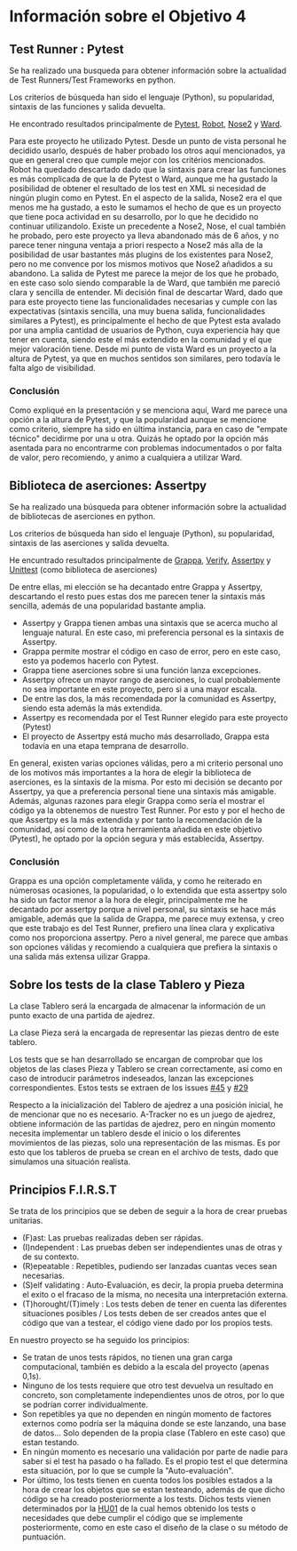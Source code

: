 # Información sobre el Objetivo 4

## Test Runner : Pytest

Se ha realizado una busqueda para obtener información sobre la actualidad de Test Runners/Test Frameworks en python.

Los criterios de búsqueda han sido el lenguaje (Python), su popularidad, sintaxis de las funciones y salida devuelta.

He encontrado resultados principalmente de [Pytest](https://docs.pytest.org/en/6.2.x/), [Robot](https://robotframework.org/), [Nose2](https://docs.nose2.io/en/latest/) y [Ward](https://ward.readthedocs.io/en/latest/).


Para este proyecto he utilizado Pytest. Desde un punto de vista personal he decidido usarlo, después de haber probado los otros aquí mencionados, ya que en general creo que cumple mejor con los critérios mencionados. Robot ha quedado descartado dado que la sintaxis para crear las funciones es más complicada de que la de Pytest o Ward, aunque me ha gustado la posibilidad de obtener el resultado de los test en XML si necesidad de ningún plugin como en Pytest. En el aspecto de la salida, Nose2 era el que menos me ha gustado, a esto le sumamos el hecho de que es un proyecto que tiene poca actividad en su desarrollo, por lo que he decidido no continuar utilizandolo. Existe un precedente a Nose2, Nose, el cual también he probado, pero este proyecto ya lleva abandonado más de 6 años, y no parece tener ninguna ventaja a priori respecto a Nose2 más alla de la posibilidad de usar bastantes más plugins de los existentes para Nose2, pero no me convence por los mismos motivos que Nose2 añadidos a su abandono. La salida de Pytest me parece la mejor de los que he probado, en este caso solo siendo comparable la de Ward, que también me pareció clara y sencilla de entender. Mi decisión final de descartar Ward, dado que para este proyecto tiene las funcionalidades necesarias y cumple con las expectativas (sintaxis sencilla, una muy buena salida, funcionalidades similares a Pytest), es principalmente el hecho de que Pytest esta avalado por una amplia cantidad de usuarios de Python, cuya experiencia hay que tener en cuenta, siendo este el más extendido en la comunidad y el que mejor valoración tiene. Desde mi punto de vista Ward es un proyecto a la altura de Pytest, ya que en muchos sentidos son similares, pero todavía le falta algo de visibilidad.

### Conclusión 

Como expliqué en la presentación y se menciona aquí, Ward me parece una opción a la altura de Pytest, y que la popularidad aunque se mencione  como criterio, siempre ha sido en última instancia, para en caso de "empate técnico" decidirme por una u otra. Quizás he optado por la opción más asentada para no encontrarme con problemas indocumentados o por falta de valor, pero recomiendo, y animo a cualquiera a utilizar Ward.


## Biblioteca de aserciones: Assertpy

Se ha realizado una búsqueda para obtener información sobre la actualidad de bibliotecas de aserciones en python.

Los criterios de búsqueda han sido el lenguaje (Python), su popularidad, sintaxis de las aserciones y salida devuelta.

He encuntrado resultados principalmente de [Grappa](https://grappa.readthedocs.io/en/latest/), [Verify](https://github.com/dgilland/verify), [Assertpy](https://assertpy.github.io/docs.html) y [Unittest](https://docs.python.org/3/library/unittest.html) (como biblioteca de aserciones)

De entre ellas, mi elección se ha decantado entre Grappa y Assertpy, descartando el resto pues estas dos me parecen tener la sintaxis más sencilla, además de una popularidad bastante amplia.

- Assertpy y Grappa tienen ambas una sintaxis que se acerca mucho al lenguaje natural. En este caso, mi preferencia personal es la sintaxis de Assertpy.
- Grappa permite mostrar el código en caso de error, pero en este caso, esto ya podemos hacerlo con Pytest.
- Grappa tiene aserciones sobre si una función lanza excepciones.
- Assertpy ofrece un mayor rango de aserciones, lo cual probablemente no sea importante en este proyecto, pero si a una mayor escala.
- De entre las dos, la más recomendada por la comunidad es Assertpy, siendo esta además la más extendida.
- Assertpy es recomendada por el Test Runner elegido para este proyecto (Pytest)
- El proyecto de Assertpy está mucho más desarrollado, Grappa esta todavía en una etapa temprana de desarrollo.

En general, existen varias opciones válidas, pero a mi criterio personal uno de los motivos más importantes a la hora de elegir la biblioteca de aserciones,
es la sintaxis de la misma. Por esto mi decisión se decanto por Assertpy, ya que a preferencia personal tiene una sintaxis más amigable. Además, algunas razones
para elegir Grappa como sería el mostrar el código ya la obtenemos de nuestro Test Runner. Por esto y por el hecho de que Assertpy es la más extendida y por tanto 
la recomendación de la comunidad, así como de la otra herramienta añadida en este objetivo (Pytest), he optado por la opción segura y más establecida, Assertpy.

### Conclusión 

Grappa es una opción completamente válida, y como he reiterado en númerosas ocasiones, la popularidad, o lo extendida que esta assertpy solo ha sido un factor menor a la hora de elegir, principalmente me he decantado por assertpy porque a nivel personal, su sintaxis se hace más  amigable, además que la salida de Grappa, me parece muy extensa, y creo que este trabajo es del Test Runner, prefiero una línea clara y explicativa como nos proporciona assertpy. Pero a nivel general, me parece que ambas son opciones válidas y recomiendo a cualquiera que prefiera la sintaxis o una salida más extensa uilizar Grappa.

## Sobre los tests de la clase Tablero y Pieza

La clase Tablero será la encargada de almacenar la información de un punto exacto de una partida de ajedrez.

La clase Pieza será la encargada de representar las piezas dentro de este tablero.

Los tests que se han desarrollado se encargan de comprobar que los objetos de las clases Pieza y Tablero se crean correctamente, así como en caso de introducir parámetros indeseados, lanzan las excepciones correspondientes. Estos tests se extraen de los issues [#45](https://github.com/xCyal/A-Tracker/issues/45) y [#29](https://github.com/xCyal/A-Tracker/issues/45)

Respecto a la inicialización del Tablero de ajedrez a una posición inicial, he de mencionar que no es necesario. A-Tracker no es un juego de ajedrez, obtiene información
de las partidas de ajedrez, pero en ningún momento necesita implementar un tablero desde el inicio o los diferentes movimientos de las piezas, solo una representación
de las mismas. Es por esto que los tableros de prueba se crean en el archivo de tests, dado que simulamos una situación realista.


## Principios F.I.R.S.T

Se trata de los principios que se deben de seguir a la hora de crear pruebas unitarias.

- (F)ast: Las pruebas realizadas deben ser rápidas.
- (I)ndependent : Las pruebas deben ser independientes unas de otras y de su contexto.
- (R)epeatable : Repetibles, pudiendo ser lanzadas cuantas veces sean necesarias.
- (S)elf validating : Auto-Evaluación, es decir, la propia prueba determina el exito o el fracaso de la misma, no necesita una interpretación externa.
- (T)horought/(T)imely : Los tests deben de tener en cuenta las diferentes situaciones posibles / Los tests deben de ser creados antes que el código que van a testear, el código viene dado por los propios tests.

En nuestro proyecto se ha seguido los principios:
- Se tratan de unos tests rápidos, no tienen una gran carga computacional, también es debido a la escala del proyecto (apenas 0,1s).
- Ninguno de los tests requiere que otro test devuelva un resultado en concreto, son completamente independientes unos de otros, por lo que se podrían correr individualmente.
- Son repetibles ya que no dependen en ningún momento de factores externos como podría ser la máquina donde se este lanzando, una base de datos... Solo dependen de la propia clase (Tablero en este caso) que estan testando.
- En ningún momento es necesario una validación por parte de nadie para saber si el test ha pasado o ha fallado. Es el propio test el que determina esta situación, por lo que se cumple la "Auto-evaluación".
- Por último, los tests tienen en cuenta todos los posibles estados a la hora de crear los objetos que se estan testeando, además de que dicho código se ha creado posteriormente a los tests. Dichos tests vienen determinados por la [HU01](https://github.com/xCyal/A-Tracker/issues/3) de la cual hemos obtenido los tests o necesidades que debe cumplir el código que se implemente posteriormente, como en este caso el diseño de la clase o su método de puntuación.
